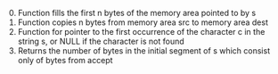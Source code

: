 0. Function fills the first n bytes of the memory area pointed to by s
1. Function copies n bytes from memory area src to memory area dest
2. Function for pointer to the first occurrence of the character c in the string s, or NULL if the character is not found
3. Returns the number of bytes in the initial segment of s which consist only of bytes from accept
